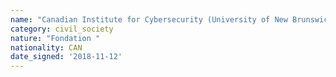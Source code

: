 ```yaml
---
name: "Canadian Institute for Cybersecurity (University of New Brunswick) "
category: civil_society
nature: "Fondation "
nationality: CAN
date_signed: '2018-11-12'
---
```

    